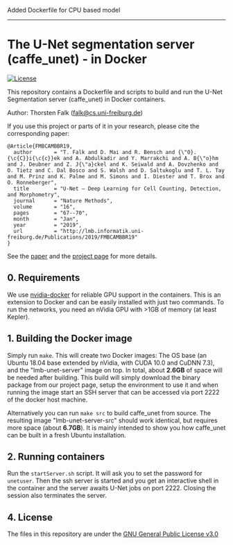 Added Dockerfile for CPU based model

----

# The U-Net segmentation server (caffe_unet) - in Docker

[![License](https://img.shields.io/badge/license-GPLv3-blue.svg)](LICENSE)

This repository contains a Dockerfile and scripts to build and run the U-Net Segmentation server (caffe_unet) in Docker containers.

Author: Thorsten Falk (falk@cs.uni-freiburg.de)

If you use this project or parts of it in your research, please cite the corresponding paper:

```
@Article{FMBCAMBBR19,
  author       = "T. Falk and D. Mai and R. Bensch and {\"O}. {\c{C}}i{\c{c}}ek and A. Abdulkadir and Y. Marrakchi and A. B{\"o}hm and J. Deubner and Z. J{\"a}ckel and K. Seiwald and A. Dovzhenko and O. Tietz and C. Dal Bosco and S. Walsh and D. Saltukoglu and T. L. Tay and M. Prinz and K. Palme and M. Simons and I. Diester and T. Brox and O. Ronneberger",
  title        = "U-Net – Deep Learning for Cell Counting, Detection, and Morphometry",
  journal      = "Nature Methods",
  volume       = "16",
  pages        = "67--70",
  month        = "Jan",
  year         = "2019",
  url          = "http://lmb.informatik.uni-freiburg.de/Publications/2019/FMBCAMBBR19"
}
```

See the [paper](https://lmb.informatik.uni-freiburg.de/Publications/2019/FMBCAMBBR19/) and the [project page](https://lmb.informatik.uni-freiburg.de/resources/opensource/unet/) for more details.

## 0. Requirements

We use [nvidia-docker](https://github.com/NVIDIA/nvidia-docker#quick-start) for reliable GPU support in the containers. This is an extension to Docker and can be easily installed with just two commands. To run the networks, you need an nVidia GPU with >1GB of memory (at least Kepler).

## 1. Building the Docker image

Simply run `make`. This will create two Docker images: The OS base (an Ubuntu 18.04 base extended by nVidia, with CUDA 10.0 and CuDNN 7.3), and the "lmb-unet-server" image on top. In total, about **2.6GB** of space will be needed after building. This build will simply download the binary package from our project page, setup the environment to use it and when running the image start an SSH server that can be accessed via port 2222 of the docker host machine.

Alternatively you can run `make src` to build caffe_unet from source. The resulting image "lmb-unet-server-src" should work identical, but requires more space (about **6.7GB**). It is mainly intended to show you how caffe_unet can be built in a fresh Ubuntu installation.

## 2. Running containers

Run the `startServer.sh` script. It will ask you to set the password for `unetuser`. Then the ssh server is started and you get an interactive shell in the container and the server awaits U-Net jobs on port 2222. Closing the session also terminates the server.

## 4. License
The files in this repository are under the [GNU General Public License v3.0](LICENSE)
